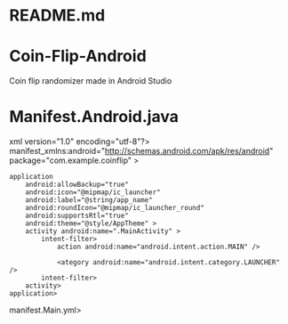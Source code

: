# README.md
# Coin-Flip-Android

Coin flip randomizer made in Android Studio

# Manifest.Android.java
xml version="1.0" encoding="utf-8"?>
manifest_xmlns:android="http://schemas.android.com/apk/res/android"
    package="com.example.coinflip" >

    application
        android:allowBackup="true"
        android:icon="@mipmap/ic_launcher"
        android:label="@string/app_name"
        android:roundIcon="@mipmap/ic_launcher_round"
        android:supportsRtl="true"
        android:theme="@style/AppTheme" >
        activity android:name=".MainActivity" >
            intent-filter>
                action android:name="android.intent.action.MAIN" />

                <ategory android:name="android.intent.category.LAUNCHER" />
            intent-filter>
        activity>
    application>

manifest.Main.yml>

